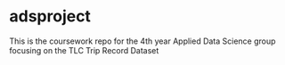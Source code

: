 # adsproject
This is the coursework repo for the 4th year Applied Data Science group focusing on the TLC Trip Record Dataset

